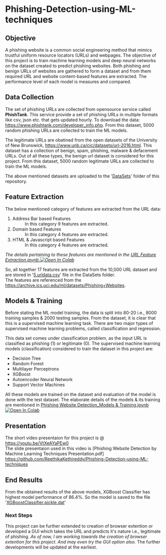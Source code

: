 # Phishing-Detection-using-ML-techniques

## Objective
A phishing website is a common social engineering method that mimics trustful uniform resource locators (URLs) and webpages. The objective of this project is to train machine learning models and deep neural networks on the dataset created to predict phishing websites. Both phishing and benign URLs of websites are gathered to form a dataset and from them required URL and website content-based features are extracted. The performance level of each model is measures and compared.

## Data Collection
The set of phishing URLs are collected from opensource service called **PhishTank**. This service provide a set of phishing URLs in multiple formats like csv, json etc. that gets updated hourly. To download the data: https://www.phishtank.com/developer_info.php. From this dataset, 5000 random phishing URLs are collected to train the ML models.

The legitimate URLs are obatined from the open datasets of the University of New Brunswick, https://www.unb.ca/cic/datasets/url-2016.html. This dataset has a collection of benign, spam, phishing, malware & defacement URLs. Out of all these types, the benign url dataset is considered for this project. From this dataset, 5000 random legitimate URLs are collected to train the ML models.

The above mentioned datasets are uploaded to the '[DataSets](https://github.com/ReethikaKethireddy/Phishing-Detection-using-ML-techniques/tree/main/DataSets)' folder of this repository.

## Feature Extraction
The below mentioned category of features are extracted from the URL data:

1.   Address Bar based Features <br>
          &nbsp;&nbsp;&nbsp;&nbsp;&nbsp;&nbsp;&nbsp;&nbsp;&nbsp;&nbsp;In this category 9 features are extracted.
2.   Domain based Features<br>
          &nbsp;&nbsp;&nbsp;&nbsp;&nbsp;&nbsp;&nbsp;&nbsp;&nbsp;&nbsp;In this category 4 features are extracted.
3.   HTML & Javascript based Features<br>
          &nbsp;&nbsp;&nbsp;&nbsp;&nbsp;&nbsp;&nbsp;&nbsp;&nbsp;&nbsp;In this category 4 features are extracted.

*The details pertaining to these features are mentioned in the [URL Feature Extraction.ipynb.](https://github.com/ReethikaKethireddy/Phishing-Detection-using-ML-techniques/blob/main/URL%20Feature%20Extraction.ipynb)[![Open In Colab]()](https://colab.research.google.com/drive/1zrEBQXkeb16yZFE5URgR7wu2MTksogXJ)*

So, all together 17 features are extracted from the 10,000 URL dataset and are stored in '[5.urldata.csv](https://github.com/ReethikaKethireddy/Phishing-Detection-using-ML-techniques/blob/main/DataSets/5.urldata.csv)' file in the DataSets folder.<br>
The features are referenced from the https://archive.ics.uci.edu/ml/datasets/Phishing+Websites.

## Models & Training

Before stating the ML model training, the data is split into 80-20 i.e., 8000 training samples & 2000 testing samples. From the dataset, it is clear that this is a supervised machine learning task. There are two major types of supervised machine learning problems, called classification and regression.

This data set comes under classification problem, as the input URL is classified as phishing (1) or legitimate (0). The supervised machine learning models (classification) considered to train the dataset in this project are:

* Decision Tree
* Random Forest
* Multilayer Perceptrons
* XGBoost
* Autoencoder Neural Network
* Support Vector Machines

All these models are trained on the dataset and evaluation of the model is done with the test dataset. The elaborate details of the models & its training are mentioned in [Phishing Website Detection_Models & Training.ipynb](https://github.com/ReethikaKethireddy/Phishing-Detection-using-ML-techniques/blob/main/Phishing%20Website%20Detection_Models%20%26%20Training.ipynb)[![Open In Colab](https://colab.research.google.com/assets/colab-badge.svg)](https://colab.research.google.com/github/shreyagopal/Phishing-Website-Detection-by-Machine-Learning-Techniques/blob/master/Phishing%20Website%20Detection_Models%20%26%20Training.ipynb)

## Presentation

The short video presentaion for this project is @ https://youtu.be/VtXeAYaPEw0 <br>
The slide presentaion used in this video is [Phishing Website Detection by Machine Learning Techniques Presentation.pdf]
https://github.com/ReethikaKethireddy/Phishing-Detection-using-ML-techniques


 
## End Results
From the obtained results of the above models, XGBoost Classifier has highest model performance of 86.4%. So the model is saved to the file '[XGBoostClassifier.pickle.dat](https://github.com/ReethikaKethireddy/Phishing-Detection-using-ML-techniques/blob/main/XGBoostClassifier.pickle.dat)'

### Next Steps

This project can be further extended to creation of browser extention or developed a GUI which takes the URL and predicts it's nature i.e., legitimate of phishing. *As of now, I am working towards the creation of browser extention for this project. And may even try the GUI option also.* The further developments will be updated at the earliest. 


